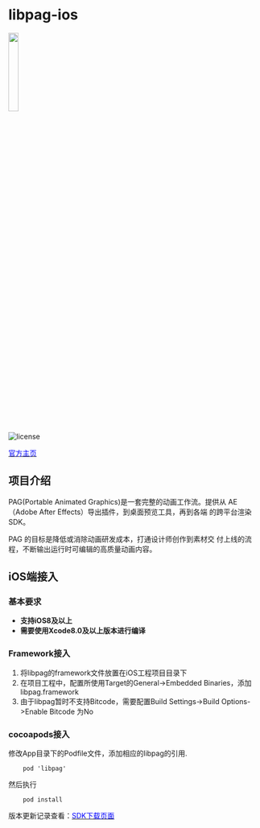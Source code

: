 # libpag-ios

<div align="left">
<img src=https://pag.art/img/new_official_website/logo_l.png width=20% />
</div>

![license](https://img.shields.io/badge/license-Apache2.0-brightgreen.svg)

[<font color=blue>官方主页</font>](https://pag.art/)

## 项目介绍

PAG(Portable Animated Graphics)是一套完整的动画工作流。提供从
AE（Adobe After Effects）导出插件，到桌面预览工具，再到各端
的跨平台渲染 SDK。

PAG 的目标是降低或消除动画研发成本，打通设计师创作到素材交
付上线的流程，不断输出运行时可编辑的高质量动画内容。

## iOS端接入

### 基本要求<br/>

- **支持iOS8及以上**
- **需要使用Xcode8.0及以上版本进行编译**

### Framework接入<br>
1. 将libpag的framework文件放置在iOS工程项目目录下
2. 在项目工程中，配置所使用Target的General->Embedded Binaries，添加libpag.framework
3. 由于libpag暂时不支持Bitcode，需要配置Build Settings->Build Options->Enable Bitcode 为No

### cocoapods接入<br>
修改App目录下的Podfile文件，添加相应的libpag的引用.

```
	pod 'libpag' 
```

然后执行
```
	pod install
```

版本更新记录查看：[<font color=blue>SDK下载页面</font>](https://github.com/libpag/libpag/releases)<br/>

